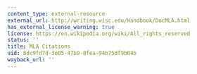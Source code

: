 ```yaml
---
content_type: external-resource
external_url: http://writing.wisc.edu/Handbook/DocMLA.html
has_external_license_warning: true
license: https://en.wikipedia.org/wiki/All_rights_reserved
status: ''
title: MLA Citations
uid: 8dc9fd7d-3e05-47b9-8fea-94b75df9b04b
wayback_url: ''
---
```

